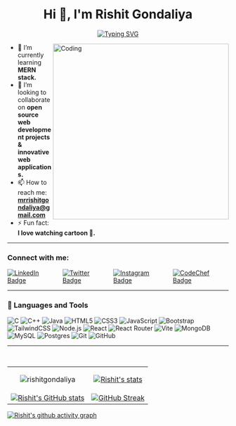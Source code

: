 <h1 align="center">Hi 👋, I'm Rishit Gondaliya</h1>
<p align="center">
<a href="https://git.io/typing-svg"><img src="https://readme-typing-svg.demolab.com?font=Times+New+Roman&duration=4000&pause=800&center=true&vCenter=true&random=false&width=435&lines=A+Passionate+Web+Developer+from+India.;Passionate+about+Full+Stack+Web+Development;Interested+in+Java;Always+learning+new+things" alt="Typing SVG" /></a>
</p>
<img align="right" alt="Coding" width="400" src="https://img.freepik.com/free-vector/hand-drawn-web-developers_23-2148819604.jpg">

- 🌱 I’m currently learning <strong>MERN stack.</strong><br>
- 👯 I’m looking to collaborate on <strong>open source web development projects & innovative web applications.</strong><br>
- 📫 How to reach me: <strong><a href="mailto:mrrishitgondaliya@gmail.com">mrrishitgondaliya@gmail.com</a></strong><br>
- ⚡ Fun fact: <strong>I love watching cartoon 👻.</strong>

---

<h3 align="left">Connect with me: </h3>
<p align="left">
  <div style="display: flex; align-items: center; gap: 10px;">
  <!-- LinkedIn Badge -->
  <a href="https://www.linkedin.com/in/rishit-gondaliya-1b0b20250/" target="_blank">
    <img src="https://img.shields.io/badge/-Rishit%20Gondaliya-blue?style=flat-square&logo=linkedin&logoColor=white" alt="LinkedIn Badge">
  </a>

  <!-- Twitter Badge -->
  <a href="https://twitter.com/rishitgondaliya" target="_blank">
    <img src="https://img.shields.io/badge/Twitter-rishitgondaliya-1DA1F2?style=flat-square&logo=twitter&logoColor=white" alt="Twitter Badge">
  </a>

  <!-- Instagram Badge -->
  <a href="https://www.instagram.com/mr.rishit.gondaliya/" target="_blank">
    <img src="https://img.shields.io/badge/-mr.rishit.gondaliya-D7008A?style=flat-square&logo=instagram&logoColor=white" alt="Instagram Badge">
  </a>

  <!-- CodeChef Badge -->
  <a href="https://www.codechef.com/users/r_j_gondaliya" target="_blank">
    <img src="https://img.shields.io/badge/-r__j__gondaliya-5B4638?style=flat-square&logo=codechef&logoColor=white" alt="CodeChef Badge">
  </a>
</div>
</p>

---

### 🧰 Languages and Tools
<p align="left">
    <img src="https://img.shields.io/badge/c-%2300599C.svg?style=for-the-badge&logo=c&logoColor=white" alt="C"/>
    <img src="https://img.shields.io/badge/c++-%2300599C.svg?style=for-the-badge&logo=c%2B%2B&logoColor=white" alt="C++"/>
    <img src="https://img.shields.io/badge/java-%23ED8B00.svg?style=for-the-badge&logo=java&logoColor=white" alt="Java"/>
    <img src="https://img.shields.io/badge/html5-%23E34F26.svg?style=for-the-badge&logo=html5&logoColor=white" alt="HTML5"/>
    <img src="https://img.shields.io/badge/css3-%231572B6.svg?style=for-the-badge&logo=css3&logoColor=white" alt="CSS3"/>
    <img src="https://img.shields.io/badge/javascript-%23323330.svg?style=for-the-badge&logo=javascript&logoColor=%23F7DF1E" alt="JavaScript"/>
    <img src="https://img.shields.io/badge/bootstrap-%238511FA.svg?style=for-the-badge&logo=bootstrap&logoColor=white" alt="Bootstrap"/>
    <img src="https://img.shields.io/badge/tailwindcss-%2338B2AC.svg?style=for-the-badge&logo=tailwind-css&logoColor=white" alt="TailwindCSS"/>
    <img src="https://img.shields.io/badge/node.js-6DA55F?style=for-the-badge&logo=node.js&logoColor=white" alt="Node.js"/>
    <img src="https://img.shields.io/badge/react-%2320232a.svg?style=for-the-badge&logo=react&logoColor=%2361DAFB" alt="React"/>
    <img src="https://img.shields.io/badge/React_Router-CA4245?style=for-the-badge&logo=react-router&logoColor=white" alt="React Router"/>
    <img src="https://img.shields.io/badge/vite-%23646CFF.svg?style=for-the-badge&logo=vite&logoColor=white" alt="Vite"/>
    <img src="https://img.shields.io/badge/MongoDB-%234ea94b.svg?style=for-the-badge&logo=mongodb&logoColor=white" alt="MongoDB"/>
    <img src="https://img.shields.io/badge/mysql-%2300000f.svg?style=for-the-badge&logo=mysql&logoColor=white" alt="MySQL"/>
    <img src="https://img.shields.io/badge/postgres-%23316192.svg?style=for-the-badge&logo=postgresql&logoColor=white" alt="Postgres"/>
    <img src="https://img.shields.io/badge/git-%23F05033.svg?style=for-the-badge&logo=git&logoColor=white" alt="Git"/>
    <img src="https://img.shields.io/badge/github-%23121011.svg?style=for-the-badge&logo=github&logoColor=white" alt="GitHub"/>
<!--     <img src="https://img.shields.io/badge/sqlite-%2307405e.svg?style=for-the-badge&logo=sqlite&logoColor=white" alt="SQLite"/> -->
<!--     <img src="https://img.shields.io/badge/php-%23777BB4.svg?style=for-the-badge&logo=php&logoColor=white" alt="PHP"/>
    <img src="https://img.shields.io/badge/c%23-%23239120.svg?style=for-the-badge&logo=csharp&logoColor=white" alt="C#"/>
    <img src="https://img.shields.io/badge/typescript-%23007ACC.svg?style=for-the-badge&logo=typescript&logoColor=white" alt="TypeScript"/>
    <img src="https://img.shields.io/badge/AWS-%23FF9900.svg?style=for-the-badge&logo=amazon-aws&logoColor=white" alt="AWS"/>
    <img src="https://img.shields.io/badge/github%20pages-121013?style=for-the-badge&logo=github&logoColor=white" alt="GitHub Pages"/> -->
<!--     <img src="https://img.shields.io/badge/bulma-00D0B1?style=for-the-badge&logo=bulma&logoColor=white" alt="Bulma"/>
    <img src="https://img.shields.io/badge/chart.js-F5788D.svg?style=for-the-badge&logo=chart.js&logoColor=white" alt="Chart.js"/>
    <img src="https://img.shields.io/badge/jquery-%230769AD.svg?style=for-the-badge&logo=jquery&logoColor=white" alt="jQuery"/>
    <img src="https://img.shields.io/badge/JWT-black?style=for-the-badge&logo=JSON%20web%20tokens" alt="JWT"/>
    <img src="https://img.shields.io/badge/laravel-%23FF2D20.svg?style=for-the-badge&logo=laravel&logoColor=white" alt="Laravel"/>
    <img src="https://img.shields.io/badge/less-2B4C80?style=for-the-badge&logo=less&logoColor=white" alt="Less"/>
    <img src="https://img.shields.io/badge/MUI-%230081CB.svg?style=for-the-badge&logo=mui&logoColor=white" alt="MUI"/>
    <img src="https://img.shields.io/badge/Next-black?style=for-the-badge&logo=next.js&logoColor=white" alt="Next.js"/> -->
<!--     <img src="https://img.shields.io/badge/-React%20Query-FF4154?style=for-the-badge&logo=react%20query&logoColor=white" alt="React Query"/>
    <img src="https://img.shields.io/badge/react_native-%2320232a.svg?style=for-the-badge&logo=react&logoColor=%2361DAFB" alt="React Native"/> -->
<!--     <img src="https://img.shields.io/badge/React%20Hook%20Form-%23EC5990.svg?style=for-the-badge&logo=reacthookform&logoColor=white" alt="React Hook Form"/>
    <img src="https://img.shields.io/badge/redux-%23593d88.svg?style=for-the-badge&logo=redux&logoColor=white" alt="Redux"/>
    <img src="https://img.shields.io/badge/SASS-hotpink.svg?style=for-the-badge&logo=SASS&logoColor=white" alt="SASS"/> -->
<!--     <img src="https://img.shields.io/badge/threejs-black?style=for-the-badge&logo=three.js&logoColor=white" alt="Three.js"/>
    <img src="https://img.shields.io/badge/webpack-%238DD6F9.svg?style=for-the-badge&logo=webpack&logoColor=black" alt="Webpack"/> -->
<!--     <img src="https://img.shields.io/badge/adobe%20photoshop-%2331A8FF.svg?style=for-the-badge&logo=adobe%20photoshop&logoColor=white" alt="Adobe Photoshop"/>
    <img src="https://img.shields.io/badge/figma-%23F24E1E.svg?style=for-the-badge&logo=figma&logoColor=white" alt="Figma"/>
    <img src="https://img.shields.io/badge/Canva-%2300C4CC.svg?style=for-the-badge&logo=Canva&logoColor=white" alt="Canva"/>
    <img src="https://img.shields.io/badge/apachekafka-231F20.svg?style=for-the-badge&logo=apachekafka&logoColor=white&color=%23231F20" alt="Apache Kafka"/>
    <img src="https://img.shields.io/badge/docker-%230db7ed.svg?style=for-the-badge&logo=docker&logoColor=white" alt="Docker"/>
    <img src="https://img.shields.io/badge/jira-%230A0FFF.svg?style=for-the-badge&logo=jira&logoColor=white" alt="Jira"/> -->
</p>

---

<br /> 


<table align="center">
  <tr>
    <td>
      <p align="center"><img align="center" src="https://github-readme-stats.vercel.app/api/top-langs?username=rishitgondaliya&show_icons=true&locale=en&layout=compact" alt="rishitgondaliya" /></p>
    </td>
    <td>
      <div align="center">
        <a href="https://github.com/marketplace/actions/auto-assign-pr-and-issues"><img src="https://github-profile-trophy.vercel.app/?username=rishitgondaliya&row=3&column=3&theme=onedark" alt="Rishit's stats" /></a>
      </div>
    </td>
  </tr>
  <tr>
    <td>
      <div align="center">
        <a href="https://github.com/rishitgondaliya"><img align="center" src="https://github-readme-stats.vercel.app/api?username=rishitgondaliya&show_icons=true&theme=radical" alt="Rishit's GitHub stats" /></a>
      </div>
    </td>
    <td>
      <div align="center">
        <a href="https://github.com/rishitgondaliya"><img align="center" src="https://streak-stats.demolab.com?user=rishitgondaliya&theme=radical" alt="GitHub Streak" /></a>
      </div>
    </td>
  </tr>
</table>

<p align = "center">
  
[![Rishit's github activity graph](https://github-readme-activity-graph.vercel.app/graph?username=rishitgondaliya&bg_color=000000&color=fa7900&line=fb8c1d&point=fb3b02&area=true&hide_border=true)](https://github.com/rishitgondaliya)
  
</p>
